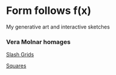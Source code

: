 # Form follows f(x)
My generative art and interactive sketches

### Vera Molnar homages

[Slash Grids](https://jesmehta.github.io/formFollowsF_x/Slashgrid/index.html)


[Squares](https://jesmehta.github.io/formFollowsF_x/Squares)
